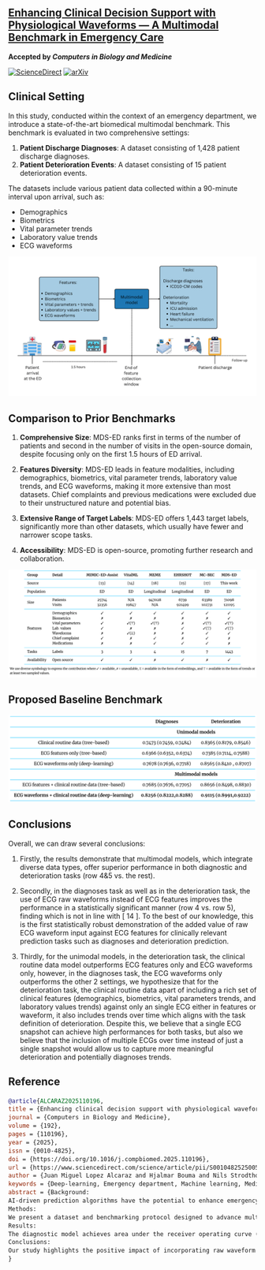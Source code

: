 ## [Enhancing Clinical Decision Support with Physiological Waveforms — A Multimodal Benchmark in Emergency Care](https://www.sciencedirect.com/science/article/pii/S0010482525005475)

**Accepted by _Computers in Biology and Medicine_**

[![ScienceDirect](https://img.shields.io/badge/ScienceDirect-Read%20the%20paper-green)](https://www.sciencedirect.com/science/article/pii/S0010482525005475)
[![arXiv](https://img.shields.io/badge/arXiv-2407.17856-b31b1b.svg)](https://arxiv.org/abs/2407.17856)


## Clinical Setting

In this study, conducted within the context of an emergency department, we introduce a state-of-the-art biomedical multimodal benchmark. This benchmark is evaluated in two comprehensive settings:

1. **Patient Discharge Diagnoses**: A dataset consisting of 1,428 patient discharge diagnoses.
2. **Patient Deterioration Events**: A dataset consisting of 15 patient deterioration events.

The datasets include various patient data collected within a 90-minute interval upon arrival, such as:
- Demographics
- Biometrics
- Vital parameter trends
- Laboratory value trends
- ECG waveforms

![alt text](https://github.com/AI4HealthUOL/MDS-ED/blob/main/reports/abstract_img.png?style=centerme)


## Comparison to Prior Benchmarks

1. **Comprehensive Size**: MDS-ED ranks first in terms of the number of patients and second in the number of visits in the open-source domain, despite focusing only on the first 1.5 hours of ED arrival.

2. **Features Diversity**: MDS-ED leads in feature modalities, including demographics, biometrics, vital parameter trends, laboratory value trends, and ECG waveforms, making it more extensive than most datasets. Chief complaints and previous medications were excluded due to their unstructured nature and potential bias.

3. **Extensive Range of Target Labels**: MDS-ED offers 1,443 target labels, significantly more than other datasets, which usually have fewer and narrower scope tasks.

4. **Accessibility**: MDS-ED is open-source, promoting further research and collaboration.

![alt text](https://github.com/AI4HealthUOL/MDS-ED/blob/main/reports/related_work.png?style=centerme)


## Proposed Baseline Benchmark

![alt text](https://github.com/AI4HealthUOL/MDS-ED/blob/main/reports/bench.png?style=centerme)


## Conclusions

Overall, we can draw several conclusions:

1. Firstly, the results demonstrate that multimodal models, which integrate diverse data types, offer superior performance in both diagnostic and deterioration tasks (row 4&5 vs. the rest). 

2. Secondly, in the diagnoses task as well as in the deterioration task, the use of ECG raw waveforms instead of ECG features improves the performance in a statistically significant manner (row 4 vs. row 5), finding which is not in line with [ 14 ]. To the best of our knowledge, this is the first statistically robust demonstration of the added value of raw ECG waveform input against ECG features
for clinically relevant prediction tasks such as diagnoses and deterioration prediction. 

3. Thirdly, for the unimodal models, in the deterioration task, the clinical routine data model outperforms ECG features only and ECG waveforms only, however, in the diagnoses task, the ECG waveforms only outperforms the other 2 settings, we hypothesize that for the deterioration task, the clinical routine data apart of including a rich set of clinical features (demographics, biometrics, vital parameters trends, and laboratory values trends) against only an single ECG either in features or waveform, it also includes trends over time which aligns with the task definition of deterioration. Despite this, we believe that a single ECG snapshot can achieve high performances for both tasks, but also we believe that the inclusion of multiple ECGs over time instead of just a single snapshot would allow us to capture more meaningful deterioration and potentially diagnoses trends.


## Reference
```bibtex
@article{ALCARAZ2025110196,
title = {Enhancing clinical decision support with physiological waveforms â€” A multimodal benchmark in emergency care},
journal = {Computers in Biology and Medicine},
volume = {192},
pages = {110196},
year = {2025},
issn = {0010-4825},
doi = {https://doi.org/10.1016/j.compbiomed.2025.110196},
url = {https://www.sciencedirect.com/science/article/pii/S0010482525005475},
author = {Juan Miguel Lopez Alcaraz and Hjalmar Bouma and Nils Strodthoff},
keywords = {Deep-learning, Emergency department, Machine learning, Medical decision support, Multimodal data, Patient diagnostics, Patient deterioration},
abstract = {Background:
AI-driven prediction algorithms have the potential to enhance emergency medicine by enabling rapid and accurate decision-making regarding patient status and potential deterioration. However, the integration of multimodal data, including raw waveform signals, remains underexplored in clinical decision support.
Methods:
We present a dataset and benchmarking protocol designed to advance multimodal decision support in emergency care. Our models utilize demographics, biometrics, vital signs, laboratory values, and electrocardiogram (ECG) waveforms as inputs to predict both discharge diagnoses and patient deterioration.
Results:
The diagnostic model achieves area under the receiver operating curve (AUROC) scores above 0.8 for 609 out of 1,428 conditions, covering both cardiac (e.g., myocardial infarction) and non-cardiac (e.g., renal disease, diabetes) diagnoses. The deterioration model attains AUROC scores above 0.8 for 14 out of 15 targets, accurately predicting critical events such as cardiac arrest, mechanical ventilation, ICU admission, and mortality.
Conclusions:
Our study highlights the positive impact of incorporating raw waveform data into decision support models, improving predictive performance. By introducing a unique, publicly available dataset and baseline models, we provide a foundation for measurable progress in AI-driven decision support for emergency care.}
}
```
